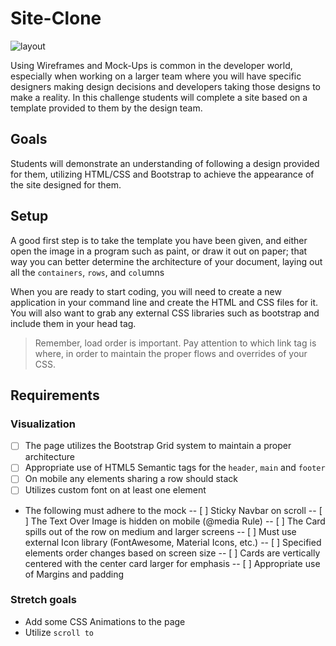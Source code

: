 # Site-Clone

![layout](https://images.unsplash.com/photo-1522542550221-31fd19575a2d?ixlib=rb-1.2.1&ixid=eyJhcHBfaWQiOjEyMDd9&auto=format&fit=crop&w=1350&q=80)

Using Wireframes and Mock-Ups is common in the developer world, especially when working on a larger team where you will have specific designers making design decisions and developers taking those designs to make a reality. In this challenge students will complete a site based on a template provided to them by the design team.

## Goals

Students will demonstrate an understanding of following a design provided for them, utilizing HTML/CSS and Bootstrap to achieve the appearance of the site designed for them.

## Setup

A good first step is to take the template you have been given, and either open the image in a program such as paint, or draw it out on paper; that way you can better determine the architecture of your document, laying out all the `containers`, `rows`, and `col`umns

When you are ready to start coding, you will need to create a new application in your command line and create the HTML and CSS files for it. You will also want to grab any external CSS libraries such as bootstrap and include them in your head tag.

> Remember, load order is important. Pay attention to which link tag is where, in order to maintain the proper flows and overrides of your CSS.

## Requirements

### Visualization

- [ ] The page utilizes the Bootstrap Grid system to maintain a proper architecture
- [ ] Appropriate use of HTML5 Semantic tags for the `header`, `main` and `footer`
- [ ] On mobile any elements sharing a row should stack
- [ ] Utilizes custom font on at least one element
- The following must adhere to the mock
  -- [ ] Sticky Navbar on scroll
  -- [ ] The Text Over Image is hidden on mobile (@media Rule)
  -- [ ] The Card spills out of the row on medium and larger screens
  -- [ ] Must use external Icon library (FontAwesome, Material Icons, etc.)
  -- [ ] Specified elements order changes based on screen size
  -- [ ] Cards are vertically centered with the center card larger for emphasis
  -- [ ] Appropriate use of Margins and padding

### Stretch goals

- Add some CSS Animations to the page
- Utilize `scroll to`
